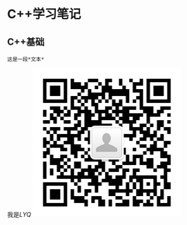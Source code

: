 C++学习笔记
========
C++基础
--------
    这是一段*文本*
我是*LYQ*
![qrcode](https://github.com/BiomeLYQ/TheCPP/blob/main/qrcode_for_gh_ea1bdba8de81_344.jpg)
